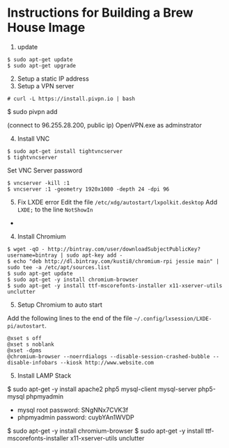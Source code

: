 # Instructions for Building a Brew House Image

1. update
```
$ sudo apt-get update
$ sudo apt-get upgrade
```

2. Setup a static IP address
3. Setup a VPN server

```
# curl -L https://install.pivpn.io | bash
```

$ sudo pivpn add

(connect to 96.255.28.200, public ip)
OpenVPN.exe as adminstrator

4. Install VNC

  ```
  $ sudo apt-get install tightvncserver
  $ tightvncserver
  ```
  Set VNC Server password
  ```
  $ vncserver -kill :1
  $ vncserver :1 -geometry 1920x1080 -depth 24 -dpi 96
  ```

5. Fix LXDE error
  Edit the file ```/etc/xdg/autostart/lxpolkit.desktop```
  Add ```LXDE;``` to the line ```NotShowIn```

- 


4. Install Chromium

```
$ wget -qO - http://bintray.com/user/downloadSubjectPublicKey?username=bintray | sudo apt-key add -
$ echo "deb http://dl.bintray.com/kusti8/chromium-rpi jessie main" | sudo tee -a /etc/apt/sources.list
$ sudo apt-get update
$ sudo apt-get -y install chromium-browser
$ sudo apt-get -y install ttf-mscorefonts-installer x11-xserver-utils unclutter
```

5. Setup Chromium to auto start

Add the following lines to the end of the file ```~/.config/lxsession/LXDE-pi/autostart```.

```
@xset s off
@xset s noblank
@xset -dpms
@chromium-browser --noerrdialogs --disable-session-crashed-bubble --disable-infobars --kiosk http://www.website.com
```

5. Install LAMP Stack


$ sudo apt-get -y install apache2 php5 mysql-client mysql-server php5-mysql phpmyadmin

- mysql root password: SNgNNx7CVK3f
- phpmyadmin password: cuybYAn1WVDP

$ sudo apt-get -y install chromium-browser
$ sudo apt-get -y install ttf-mscorefonts-installer x11-xserver-utils unclutter

